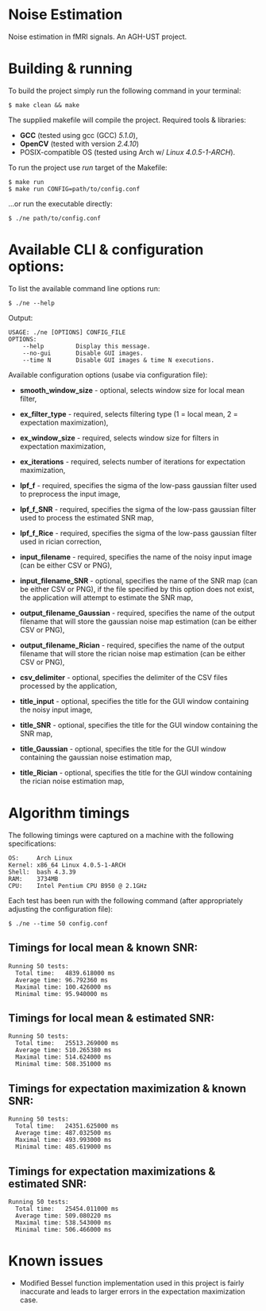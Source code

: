 # Noise Estimation
Noise estimation in fMRI signals. An AGH-UST project.

# Building & running
To build the project simply run the following command in your terminal:

```
$ make clean && make
```

The supplied makefile will compile the project. Required tools & libraries:
- **GCC** (tested using gcc (GCC) *5.1.0*),
- **OpenCV** (tested with version *2.4.10*)
- POSIX-compatible OS (tested using Arch w/ *Linux 4.0.5-1-ARCH*).

To run the project use *run* target of the Makefile:
```
$ make run
$ make run CONFIG=path/to/config.conf
```
...or run the executable directly:

```
$ ./ne path/to/config.conf
```

# Available CLI & configuration options:

To list the available command line options run:
```
$ ./ne --help
```

Output:
```
USAGE: ./ne [OPTIONS] CONFIG_FILE
OPTIONS:
	--help         Display this message.
	--no-gui       Disable GUI images.
	--time N       Disable GUI images & time N executions.
```

Available configuration options (usabe via configuration file):

- **smooth_window_size** - optional, selects window size for local mean filter,

- **ex_filter_type** - required, selects filtering type (1 = local mean, 2 = expectation maximization),
- **ex_window_size** - required, selects window size for filters in expectation maximization,
- **ex_iterations** - required, selects number of iterations for expectation maximization,

- **lpf_f** - required, specifies the sigma of the low-pass gaussian filter used to preprocess the input image,
- **lpf_f_SNR** - required, specifies the sigma of the low-pass gaussian filter used to process the estimated SNR map,
- **lpf_f_Rice** - required, specifies the sigma of the low-pass gaussian filter used in rician correction,

- **input_filename** - required, specifies the name of the noisy input image (can be either CSV or PNG),
- **input_filename_SNR** - optional, specifies the name of the SNR map (can be either CSV or PNG), if the file specified by this option does not exist, the application will attempt to estimate the SNR map,
- **output_filename_Gaussian** - required, specifies the name of the output filename that will store the gaussian noise map estimation (can be either CSV or PNG),
- **output_filename_Rician** - required, specifies the name of the output filename that will store the rician noise map estimation (can be either CSV or PNG),

- **csv_delimiter** - optional, specifies the delimiter of the CSV files processed by the application,

- **title_input** - optional, specifies the title for the GUI window containing the noisy input image,
- **title_SNR** - optional, specifies the title for the GUI window containing the SNR map,
- **title_Gaussian** - optional, specifies the title for the GUI window containing the gaussian noise estimation map,
- **title_Rician** - optional, specifies the title for the GUI window containing the rician noise estimation map,

# Algorithm timings
The following timings were captured on a machine with the following specifications:
```
OS:     Arch Linux
Kernel: x86_64 Linux 4.0.5-1-ARCH
Shell:  bash 4.3.39
RAM:    3734MB
CPU:    Intel Pentium CPU B950 @ 2.1GHz
```

Each test has been run with the following command (after appropriately adjusting the configuration file):
```
$ ./ne --time 50 config.conf
```

## Timings for local mean & known SNR:
```
Running 50 tests:
  Total time:   4839.618000 ms
  Average time: 96.792360 ms
  Maximal time: 100.426000 ms
  Minimal time: 95.940000 ms
```

## Timings for local mean & estimated SNR:
```
Running 50 tests:
  Total time:   25513.269000 ms
  Average time: 510.265380 ms
  Maximal time: 514.624000 ms
  Minimal time: 508.351000 ms
```

## Timings for expectation maximization & known SNR:
```
Running 50 tests:
  Total time:   24351.625000 ms
  Average time: 487.032500 ms
  Maximal time: 493.993000 ms
  Minimal time: 485.619000 ms
```

## Timings for expectation maximizations & estimated SNR:
```
Running 50 tests:
  Total time:   25454.011000 ms
  Average time: 509.080220 ms
  Maximal time: 538.543000 ms
  Minimal time: 506.466000 ms
```

# Known issues

- Modified Bessel function implementation used in this project is fairly inaccurate and leads to larger errors in the expectation maximization case.
